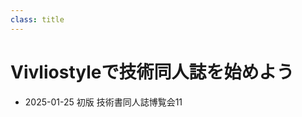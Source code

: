 ```yaml
---
class: title
---
```


<!-- なぜか # で書くとレイアウトに失敗する -->
<h1>Vivliostyleで技術同人誌を始めよう</h1>

<div class="footer">
<ul>
    <li>2025-01-25 初版 技術書同人誌博覧会11</li>
</ul>
</div>
